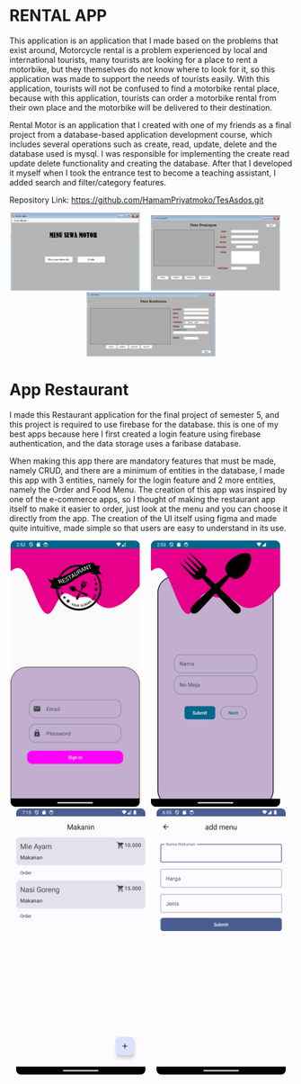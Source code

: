 # RENTAL APP

This application is an application that I made based on the problems that exist around, Motorcycle rental is a problem experienced by local and international tourists, many tourists are looking for a place to rent a motorbike, but they themselves do not know where to look for it, so this application was made to support the needs of tourists easily. With this application, tourists will not be confused to find a motorbike rental place, because with this application, tourists can order a motorbike rental from their own place and the motorbike will be delivered to their destination.

Rental Motor is an application that I created with one of my friends as a final project from a database-based application development course, which includes several operations such as create, read, update, delete and the database used is mysql. I was responsible for implementing the create read update delete functionality and creating the database. After that I developed it myself when I took the entrance test to become a teaching assistant, I added search and filter/category features. 

Repository Link: https://github.com/HamamPriyatmoko/TesAsdos.git <br>
<p align="center">
<img src="image/Menu.png" width="230"  title="App">&nbsp;&nbsp;&nbsp;&nbsp;&nbsp;<img src="image/Data Diri.png" width="230" title="App">&nbsp;&nbsp;&nbsp;&nbsp;&nbsp;<img src="image/Data Kendaraan.png" width="230" title="App">
</p>

# App Restaurant
I made this Restaurant application for the final project of semester 5, and this project is required to use firebase for the database. this is one of my best apps because here I first created a login feature using firebase authentication, and the data storage uses a faribase database.

When making this app there are mandatory features that must be made, namely CRUD, and there are a minimum of entities in the database, I made this app with 3 entities, namely for the login feature and 2 more entities, namely the Order and Food Menu. The creation of this app was inspired by one of the e-commerce apps, so I thought of making the restaurant app itself to make it easier to order, just look at the menu and you can choose it directly from the app. The creation of the UI itself using figma and made quite intuitive, made simple so that users are easy to understand in its use.

<p align="center">
<img src="image/Login Restaurant.png" width="230"  title="App Restaurant">&nbsp;&nbsp;&nbsp;&nbsp;&nbsp;<img src="image/Restaurant2.png" width="230" title="App Restaurant">&nbsp;&nbsp;&nbsp;&nbsp;&nbsp;<img src="image/Restaurant3.png" width="230" title="App Restaurant">&nbsp;&nbsp;&nbsp;&nbsp;&nbsp;<img src="image/Restaurant4.png" width="230" title="App Restaurant">
</p>

